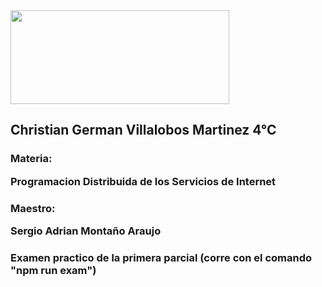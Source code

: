 <img src="https://telematicanet.ucol.mx/blog/wp-content/uploads/2019/02/03-UdeC-publicitario-FT-Negro236x100.png" width="350"  height="150">


<h2>Christian German Villalobos Martinez  4°C</h2>

<h3>Materia:
  
Programacion Distribuida de los Servicios de Internet</h3>


<h3>Maestro:
  
Sergio Adrian Montaño Araujo</h3>



<h3>Examen practico de la primera parcial (corre con el comando "npm run exam")</h3>


